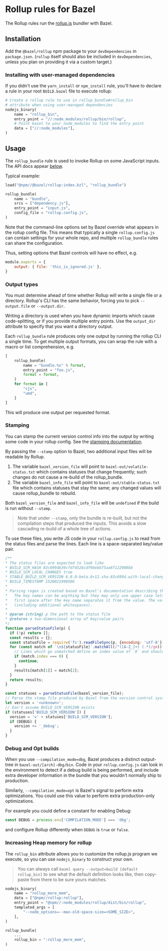 # Rollup rules for Bazel

The Rollup rules run the [rollup.js](https://rollupjs.org/) bundler with Bazel.

## Installation

Add the `@bazel/rollup` npm package to your `devDependencies` in `package.json`. (`rollup` itself should also be included in `devDependencies`, unless you plan on providing it via a custom target.)

### Installing with user-managed dependencies

If you didn't use the `yarn_install` or `npm_install` rule, you'll have to declare a rule in your root `BUILD.bazel` file to execute rollup:

```python
# Create a rollup rule to use in rollup_bundle#rollup_bin
# attribute when using user-managed dependencies
nodejs_binary(
    name = "rollup_bin",
    entry_point = "//:node_modules/rollup/bin/rollup",
    # Point bazel to your node_modules to find the entry point
    data = ["//:node_modules"],
)
```

## Usage

The `rollup_bundle` rule is used to invoke Rollup on some JavaScript inputs.
The API docs appear [below](#rollup_bundle).

Typical example:
```python
load("@npm//@bazel/rollup:index.bzl", "rollup_bundle")

rollup_bundle(
    name = "bundle",
    srcs = ["dependency.js"],
    entry_point = "input.js",
    config_file = "rollup.config.js",
)
```

Note that the command-line options set by Bazel override what appears in the rollup config file.
This means that typically a single `rollup.config.js` can contain settings for your whole repo,
and multiple `rollup_bundle` rules can share the configuration.

Thus, setting options that Bazel controls will have no effect, e.g.

```javascript
module.exports = {
    output: { file: 'this_is_ignored.js' },
}
```

### Output types

You must determine ahead of time whether Rollup will write a single file or a directory.
Rollup's CLI has the same behavior, forcing you to pick `--output.file` or `--output.dir`.

Writing a directory is used when you have dynamic imports which cause code-splitting, or if you
provide multiple entry points. Use the `output_dir` attribute to specify that you want a
directory output.

Each `rollup_bundle` rule produces only one output by running the rollup CLI a single time.
To get multiple output formats, you can wrap the rule with a macro or list comprehension, e.g.

```python
[
    rollup_bundle(
        name = "bundle.%s" % format,
        entry_point = "foo.js",
        format = format,
    )
    for format in [
        "cjs",
        "umd",
    ]
]
```

This will produce one output per requested format.

### Stamping

You can stamp the current version control info into the output by writing some code in your rollup config.
See the [stamping documentation](stamping).

By passing the `--stamp` option to Bazel, two additional input files will be readable by Rollup.

1. The variable `bazel_version_file` will point to `bazel-out/volatile-status.txt` which contains
statuses that change frequently; such changes do not cause a re-build of the rollup_bundle.
2. The variable `bazel_info_file` will point to `bazel-out/stable-status.txt` file which contains
statuses that stay the same; any changed values will cause rollup_bundle to rebuild.

Both `bazel_version_file` and `bazel_info_file` will be `undefined` if the build is run without `--stamp`.

> Note that under `--stamp`, only the bundle is re-built, but not the compilation steps that produced the inputs.
> This avoids a slow cascading re-build of a whole tree of actions.

To use these files, you write JS code in your `rollup.config.js` to read from the status files and parse the lines.
Each line is a space-separated key/value pair.

```javascript
/**
* The status files are expected to look like
* BUILD_SCM_HASH 83c699db39cfd74526cdf9bebb75aa6f122908bb
* BUILD_SCM_LOCAL_CHANGES true
* STABLE_BUILD_SCM_VERSION 6.0.0-beta.6+12.sha-83c699d.with-local-changes
* BUILD_TIMESTAMP 1520021990506
*
* Parsing regex is created based on Bazel's documentation describing the status file schema:
*   The key names can be anything but they may only use upper case letters and underscores. The
*   first space after the key name separates it from the value. The value is the rest of the line
*   (including additional whitespaces).
*
* @param {string} p the path to the status file
* @returns a two-dimensional array of key/value pairs
*/
function parseStatusFile(p) {
  if (!p) return [];
  const results = {};
  const statusFile = require('fs').readFileSync(p, {encoding: 'utf-8'});
  for (const match of `\n${statusFile}`.matchAll(/^([A-Z_]+) (.*)/gm)) {
    // Lines which go unmatched define an index value of `0` and should be skipped.
    if (match.index === 0) {
      continue;
    }
    results[match[1]] = match[2];
  }
  return results;
}

const statuses = parseStatusFile(bazel_version_file);
// Parse the stamp file produced by Bazel from the version control system
let version = '<unknown>';
// Don't assume BUILD_SCM_VERSION exists
if (statuses['BUILD_SCM_VERSION']) {
  version = 'v' + statuses['BUILD_SCM_VERSION'];
  if (DEBUG) {
    version += '_debug';
  }
}
```

### Debug and Opt builds

When you use `--compilation_mode=dbg`, Bazel produces a distinct output-tree in `bazel-out/[arch]-dbg/bin`.
Code in your `rollup.config.js` can look in the environment to detect if a debug build is being performed,
and include extra developer information in the bundle that you wouldn't normally ship to production.

Similarly, `--compilation_mode=opt` is Bazel's signal to perform extra optimizations.
You could use this value to perform extra production-only optimizations.

For example you could define a constant for enabling Debug:

```javascript
const DEBUG = process.env['COMPILATION_MODE'] === 'dbg';
```

and configure Rollup differently when `DEBUG` is `true` or `false`.

### Increasing Heap memory for rollup

The `rollup_bin` attribute allows you to customize the rollup.js program we execute,
so you can use `nodejs_binary` to construct your own.

> You can always call `bazel query --output=build [default rollup_bin]` to see what
> the default definition looks like, then copy-paste from there to be sure yours
> matches.

```python
nodejs_binary(
    name = "rollup_more_mem",
    data = ["@npm//rollup:rollup"],
    entry_point = "@npm//:node_modules/rollup/dist/bin/rollup",
    templated_args = [
        "--node_options=--max-old-space-size=<SOME_SIZE>",
    ],
)

rollup_bundle(
    ...
    rollup_bin = ":rollup_more_mem",
)
```
